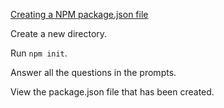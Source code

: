 [Creating a NPM package.json file](https://youtu.be/Zao1BWC-RWo?t=17m41s)

Create a new directory.

Run `npm init`.

Answer all the questions in the prompts.

View the package.json file that has been created.
